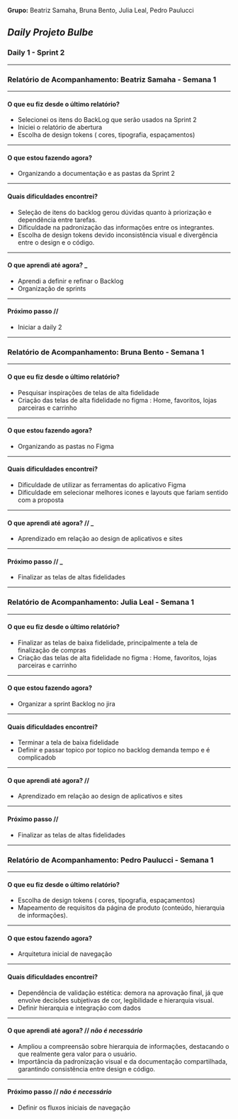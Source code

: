 **Grupo:** Beatriz Samaha, Bruna Bento, Julia Leal, Pedro Paulucci  
## *Daily Projeto Bulbe*

### Daily 1 - Sprint 2

---

### **Relatório de Acompanhamento: Beatriz Samaha - Semana 1**

---

#### **O que eu fiz desde o último relatório?**

- Selecionei os itens do BackLog que serão usados na Sprint 2  
- Iniciei o relatório de abertura  
- Escolha de design tokens ( cores, tipografia, espaçamentos)


---

#### **O que estou fazendo agora?**

- Organizando a documentação e as pastas da Sprint 2

---

#### **Quais dificuldades encontrei?**

- Seleção de itens do backlog gerou dúvidas quanto à priorização e dependência entre tarefas.
- Dificuldade na padronização das informações entre os integrantes.
- Escolha de design tokens devido inconsistência visual e divergência entre o design e o código.

---

#### **O que aprendi até agora?** _

- Aprendi a definir e refinar o Backlog 
- Organização de sprints 

---

#### **Próximo passo //**

- Iniciar a daily 2 

---





### **Relatório de Acompanhamento: Bruna Bento - Semana 1**

---

#### **O que eu fiz desde o último relatório?**

- Pesquisar inspirações de telas de alta fidelidade
- Criação das telas de alta fidelidade no figma : Home, favoritos, lojas parceiras e carrinho 


---

#### **O que estou fazendo agora?**

- Organizando as pastas no Figma 

---

#### **Quais dificuldades encontrei?**

-  Dificuldade de utilizar as ferramentas do aplicativo Figma 
-  Dificuldade em selecionar melhores icones e layouts que fariam sentido com a proposta 

---

#### **O que aprendi até agora? //** _

- Aprendizado em relação ao design de aplicativos e sites 

---

#### **Próximo passo //** _

- Finalizar as telas de altas fidelidades 


---





### **Relatório de Acompanhamento: Julia Leal - Semana 1**

---

#### **O que eu fiz desde o último relatório?**

- Finalizar as telas de baixa fidelidade, principalmente a tela de finalização de compras 
- Criação das telas de alta fidelidade no figma : Home, favoritos, lojas parceiras e carrinho 

---

#### **O que estou fazendo agora?**

- Organizar a sprint Backlog no jira 

---

#### **Quais dificuldades encontrei?**

- Terminar a tela de baixa fidelidade
- Definir e passar topico por topico no backlog demanda tempo e é complicadob 

---

#### **O que aprendi até agora? //** 

- Aprendizado em relação ao design de aplicativos e sites 


---

#### **Próximo passo //** 

- Finalizar as telas de altas fidelidades 

---





### **Relatório de Acompanhamento: Pedro Paulucci - Semana 1**

---

#### **O que eu fiz desde o último relatório?**

- Escolha de design tokens ( cores, tipografia, espaçamentos)
- Mapeamento de requisitos da página de produto (conteúdo, hierarquia de informações).

---

#### **O que estou fazendo agora?**

- Arquitetura inicial de navegação

---

#### **Quais dificuldades encontrei?**

- Dependência de validação estética: demora na aprovação final, já que envolve decisões subjetivas de cor, legibilidade e hierarquia visual.
- Definir hierarquia e integração com dados

---

#### **O que aprendi até agora? //** _**não é necessário**_

- Ampliou a compreensão sobre hierarquia de informações, destacando o que realmente gera valor para o usuário.
- Importância da padronização visual e da documentação compartilhada, garantindo consistência entre design e código.

---

#### **Próximo passo //** _**não é necessário**_

- Definir os fluxos iniciais de navegação
  

